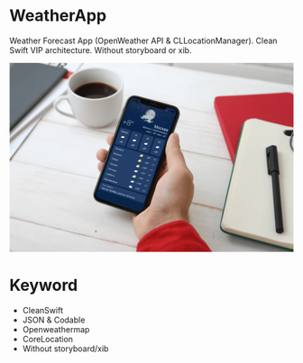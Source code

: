 # WeatherApp
Weather Forecast App (OpenWeather API &amp; CLLocationManager). Clean Swift VIP architecture. Without storyboard or xib.

<img src="https://raw.githubusercontent.com/NikitaLomovtsev/WeatherApp/main/weatherapppromo.png?raw=true" />

# Keyword

* CleanSwift
* JSON & Codable
* Openweathermap
* CoreLocation
* Without storyboard/xib

